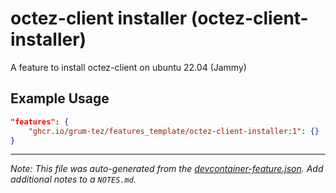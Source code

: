 
# octez-client installer (octez-client-installer)

A feature to install octez-client on ubuntu 22.04 (Jammy)

## Example Usage

```json
"features": {
    "ghcr.io/grum-tez/features_template/octez-client-installer:1": {}
}
```





---

_Note: This file was auto-generated from the [devcontainer-feature.json](https://github.com/grum-tez/features_template/blob/main/src/octez-client-installer/devcontainer-feature.json).  Add additional notes to a `NOTES.md`._
